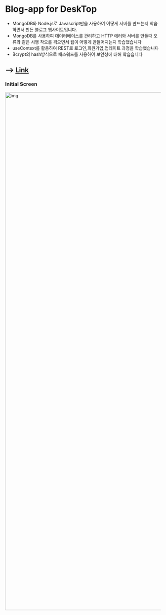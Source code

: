 # Blog-app for DeskTop

- MongoDB와 Node.js로 Javascript만을 사용하여 어떻게 서버를 만드는지 학습하면서 만든 블로그 웹사이트입니다.
- MongoDB를 사용하여 데이터베이스를 관리하고 HTTP 에러와 서버를 만들때 오류와 같은 시행 착오를 겪으면서 웹이 어떻게 만들어지는지 학습했습니다
- useContext를 활용하여 REST로 로그인,회원가입,업데이트 과정을 학습했습니다
- Bcrypt의 hash방식으로 패스워드를 사용하여 보안성에 대해 학습습니다

## --> [Link](https://kdn-blog.herokuapp.com/)

### Initial Screen
<img width="1677" alt="img" src="https://user-images.githubusercontent.com/91298955/159221721-8e1dc698-7f63-4654-87d5-8801a9a370ab.png">
